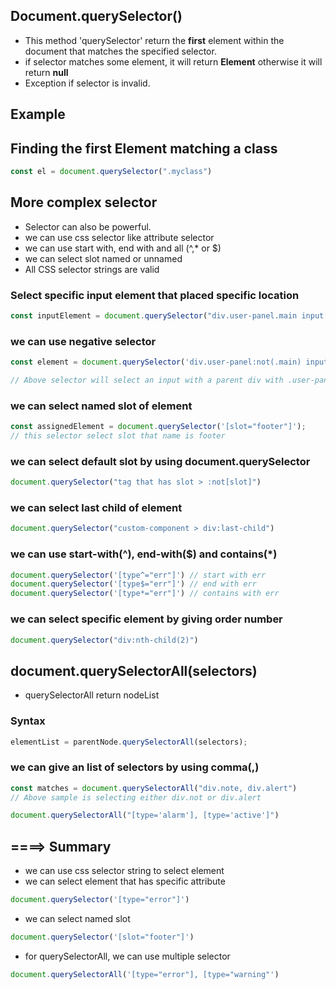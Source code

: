 ## Document.querySelector()
* This method 'querySelector' return the **first** element within the document that matches the specified selector.
* if selector matches some element, it will return **Element** otherwise it will return **null**
* Exception if selector is invalid.

## Example 

## Finding the first Element matching a class

```js
const el = document.querySelector(".myclass")
```

## More complex selector
* Selector can also be powerful.
* we can use css selector like attribute selector
* we can use start with, end with and all (^,* or $)
* we can select slot named or unnamed
* All CSS selector strings are valid

### Select specific input element that placed specific location

```js
const inputElement = document.querySelector("div.user-panel.main input[name='login']")
```

 ### we can use negative selector
```js
const element = document.querySelector('div.user-panel:not(.main) input[name="login"])');

// Above selector will select an input with a parent div with .user-panel but class not main
```

### we can select named slot of element

```js
const assignedElement = document.querySelector('[slot="footer"]');
// this selector select slot that name is footer
```

### we can select default slot by using document.querySelector

```js
document.querySelector("tag that has slot > :not[slot]")
```

### we can select last child of element
```js
document.querySelector("custom-component > div:last-child")
```

### we can use start-with(^), end-with($) and contains(*)

```js
document.querySelector('[type^="err"]') // start with err
document.querySelector('[type$="err"]') // end with err
document.querySelector('[type*="err"]') // contains with err


```

### we can select specific element by giving order number

```js
document.querySelector("div:nth-child(2)")
```

## document.querySelectorAll(selectors)
* querySelectorAll return nodeList

### Syntax
```js
elementList = parentNode.querySelectorAll(selectors);
```

### we can give an list of selectors by using comma(,)

```js
const matches = document.querySelectorAll("div.note, div.alert")
// Above sample is selecting either div.not or div.alert

document.querySelectorAll("[type='alarm'], [type='active']")
```

## ====> Summary
* we can use css selector string to select element
* we can select element that has specific attribute
```js
document.querySelector('[type="error"]')
```
* we can select named slot
```js
document.querySelector('[slot="footer"]')
``` 
* for querySelectorAll, we can use multiple selector
```js
document.querySelectorAll('[type="error"], [type="warning"')
```
